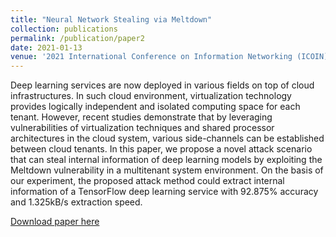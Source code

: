 ```yaml
---
title: "Neural Network Stealing via Meltdown"
collection: publications
permalink: /publication/paper2
date: 2021-01-13
venue: '2021 International Conference on Information Networking (ICOIN)'
---
```

Deep learning services are now deployed in various fields on top of cloud infrastructures. In such cloud environment, virtualization technology provides logically independent and isolated computing space for each tenant. However, recent studies demonstrate that by leveraging vulnerabilities of virtualization techniques and shared processor architectures in the cloud system, various side-channels can be established between cloud tenants. In this paper, we propose a novel attack scenario that can steal internal information of deep learning models by exploiting the Meltdown vulnerability in a multitenant system environment. On the basis of our experiment, the proposed attack method could extract internal information of a TensorFlow deep learning service with 92.875% accuracy and 1.325kB/s extraction speed.

[Download paper here](https://ieeexplore.ieee.org/abstract/document/9333926)
